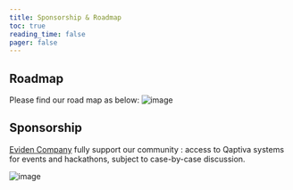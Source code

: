 ```yaml
---
title: Sponsorship & Roadmap
toc: true
reading_time: false
pager: false
---
```


## Roadmap
Please find our road map as below:
![image](/uploads/rmap.png)

## Sponsorship

[Eviden Company](https://eviden.com/fr-fr/) fully support our community :  access to Qaptiva systems for events and hackathons, subject to case-by-case discussion.

![image](/uploads/Logotype_Eviden_RGB_Black.png)



